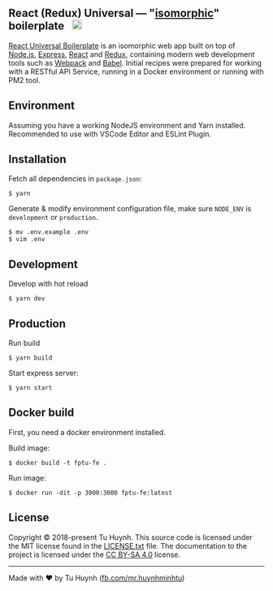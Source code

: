 ## React (Redux) Universal — "[isomorphic](http://nerds.airbnb.com/isomorphic-javascript-future-web-apps/)" boilerplate &nbsp; <a href="https://github.com/gosu-team/fptu-fe/stargazers"><img src="https://img.shields.io/github/stars/gosu-team/fptu-fe.svg?style=social&label=Star&maxAge=3600" height="20"></a>

[React Universal Boilerplate](https://gosu.team) is an isomorphic web app built on top of [Node.js](https://nodejs.org/),
[Express](http://expressjs.com/), [React](https://facebook.github.io/react/) and [Redux](https://redux.js.org/), containing modern web development
tools such as [Webpack](http://webpack.github.io/) and [Babel](http://babeljs.io/). Initial recipes were prepared for working with a RESTful API Service, running in a Docker environment or running with PM2 tool.

## Environment

Assuming you have a working NodeJS environment and Yarn installed. Recommended to use with VSCode Editor and ESLint Plugin.

## Installation

Fetch all dependencies in `package.json`:

```
$ yarn
```

Generate & modify environment configuration file, make sure `NODE_ENV` is `development` or `production`.

```
$ mv .env.example .env
$ vim .env
```

## Development

Develop with hot reload

```
$ yarn dev
```

## Production

Run build

```
$ yarn build
```

Start express server:

```
$ yarn start
```

## Docker build

First, you need a docker environment installed.

Build image:

```
$ docker build -t fptu-fe .
```

Run image:

```
$ docker run -dit -p 3000:3000 fptu-fe:latest
```

## License

Copyright © 2018-present Tu Huynh. This source code is licensed under the MIT
license found in the [LICENSE.txt](https://github.com/gosu-team/fptu-fe/blob/master/LICENSE.txt)
file. The documentation to the project is licensed under the
[CC BY-SA 4.0](http://creativecommons.org/licenses/by-sa/4.0/) license.

---

Made with ♥ by Tu Huynh ([fb.com/mr.huynhminhtu](https://fb.com/mr.huynhminhtu))
